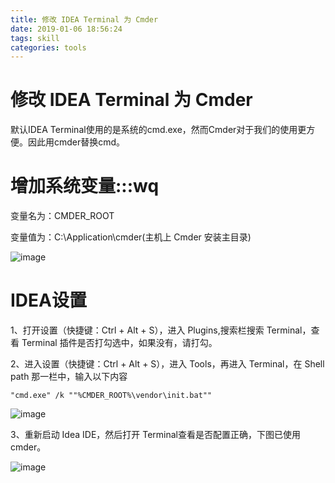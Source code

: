 ```yaml
---
title: 修改 IDEA Terminal 为 Cmder
date: 2019-01-06 18:56:24
tags: skill
categories: tools
---
```

# 修改 IDEA Terminal 为 Cmder

默认IDEA Terminal使用的是系统的cmd.exe，然而Cmder对于我们的使用更方便。因此用cmder替换cmd。

# 增加系统变量:::wq








变量名为：CMDER_ROOT

变量值为：C:\Application\cmder(主机上 Cmder 安装主目录)


![image](https://img-blog.csdnimg.cn/20190215173035153.png)

# IDEA设置

1、打开设置（快捷键：Ctrl + Alt + S），进入 Plugins,搜索栏搜索 Terminal，查看 Terminal 插件是否打勾选中，如果没有，请打勾。


2、进入设置（快捷键：Ctrl + Alt + S），进入 Tools，再进入 Terminal，在 Shell path 那一栏中，输入以下内容


```
"cmd.exe" /k ""%CMDER_ROOT%\vendor\init.bat""
```

![image](https://img-blog.csdnimg.cn/20190215173407238.png?x-oss-process=image/watermark,type_ZmFuZ3poZW5naGVpdGk,shadow_10,text_aHR0cHM6Ly9ibG9nLmNzZG4ubmV0L3UwMTIyOTQ1MTU=,size_16,color_FFFFFF,t_70)


3、重新启动 Idea IDE，然后打开 Terminal查看是否配置正确，下图已使用cmder。

![image](https://img-blog.csdnimg.cn/20190215173605164.png?x-oss-process=image/watermark,type_ZmFuZ3poZW5naGVpdGk,shadow_10,text_aHR0cHM6Ly9ibG9nLmNzZG4ubmV0L3UwMTIyOTQ1MTU=,size_16,color_FFFFFF,t_70)
